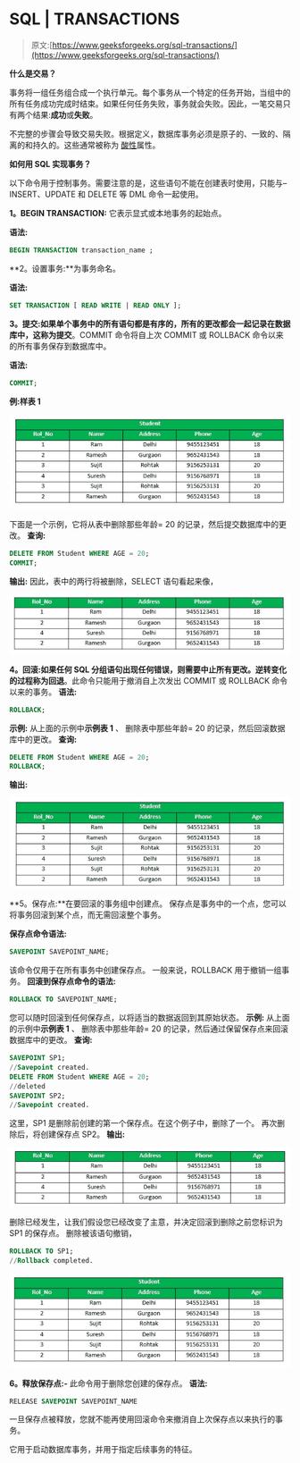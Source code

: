 # SQL | TRANSACTIONS

> 原文:[https://www.geeksforgeeks.org/sql-transactions/](https://www.geeksforgeeks.org/sql-transactions/)

**什么是交易？**

事务将一组任务组合成一个执行单元。每个事务从一个特定的任务开始，当组中的所有任务成功完成时结束。如果任何任务失败，事务就会失败。因此，一笔交易只有两个结果:**成功**或**失败**。

不完整的步骤会导致交易失败。根据定义，数据库事务必须是原子的、一致的、隔离的和持久的。这些通常被称为
[酸性](https://en.wikipedia.org/wiki/ACID)属性。

**如何用 SQL 实现事务？**

以下命令用于控制事务。需要注意的是，这些语句不能在创建表时使用，只能与–INSERT、UPDATE 和 DELETE 等 DML 命令一起使用。

**1。BEGIN TRANSACTION:** 它表示显式或本地事务的起始点。

**语法:**

```sql
BEGIN TRANSACTION transaction_name ;
```

**2。设置事务:**为事务命名。

**语法:**

```sql
SET TRANSACTION [ READ WRITE | READ ONLY ];

```

**3。提交:**如果单个事务中的所有语句都是有序的，所有的更改都会一起记录在数据库中，这称为**提交**。COMMIT 命令将自上次 COMMIT 或 ROLLBACK 命令以来的所有事务保存到数据库中。

**语法:**

```sql
COMMIT;

```

**例:样表 1**

![](img/d52a83026802295fb0a8005a0d5a275b.png)

下面是一个示例，它将从表中删除那些年龄= 20 的记录，然后提交数据库中的更改。
**查询:**

```sql
DELETE FROM Student WHERE AGE = 20;
COMMIT;

```

**输出:**
因此，表中的两行将被删除，SELECT 语句看起来像，

![](img/98d19c3f70abe28f4dcaa1f5f5b73ec8.png)

**4。回滚:**如果任何 SQL 分组语句出现任何错误，则需要中止所有更改。逆转变化的过程称为**回退**。此命令只能用于撤消自上次发出 COMMIT 或 ROLLBACK 命令以来的事务。
**语法:**

```sql
ROLLBACK;

```

**示例:**
从上面的示例中**示例表 1** 、
删除表中那些年龄= 20 的记录，然后回滚数据库中的更改。
**查询:**

```sql
DELETE FROM Student WHERE AGE = 20;
ROLLBACK;

```

**输出:**

![](img/a2695de2e357444815a3b991fec06891.png)

**5。保存点:**在要回滚的事务组中创建点。
保存点是事务中的一个点，您可以将事务回滚到某个点，而无需回滚整个事务。

**保存点命令语法:**

```sql
SAVEPOINT SAVEPOINT_NAME;

```

该命令仅用于在所有事务中创建保存点。
一般来说，ROLLBACK 用于撤销一组事务。
**回滚到保存点命令的语法:**

```sql
ROLLBACK TO SAVEPOINT_NAME;

```

您可以随时回滚到任何保存点，以将适当的数据返回到其原始状态。
**示例:**
从上面的示例中**示例表 1** 、
删除表中那些年龄= 20 的记录，然后通过保留保存点来回滚数据库中的更改。
**查询:**

```sql
SAVEPOINT SP1;
//Savepoint created.
DELETE FROM Student WHERE AGE = 20;
//deleted
SAVEPOINT SP2;
//Savepoint created.

```

这里，SP1 是删除前创建的第一个保存点。在这个例子中，删除了一个。
再次删除后，将创建保存点 SP2。
**输出:**

![](img/5c583a3b66b3b2b771d9c71508becc03.png)

删除已经发生，让我们假设您已经改变了主意，并决定回滚到删除之前您标识为 SP1 的保存点。
删除被该语句撤销，

```sql
ROLLBACK TO SP1;
//Rollback completed.

```

![](img/1d72286eb2e8146a32d108190df6ed3a.png)

**6。释放保存点:-** 此命令用于删除您创建的保存点。
**语法:**

```sql
RELEASE SAVEPOINT SAVEPOINT_NAME

```

一旦保存点被释放，您就不能再使用回滚命令来撤消自上次保存点以来执行的事务。

它用于启动数据库事务，并用于指定后续事务的特征。